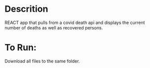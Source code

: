 # Descrition
REACT app that pulls from a covid death api and displays the current number of deaths as well as recovered persons.

# To Run:
Download all files to the same folder. 
